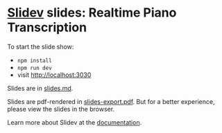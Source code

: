 # [Slidev](https://github.com/slidevjs/slidev) slides: Realtime Piano Transcription

To start the slide show:

- `npm install`
- `npm run dev`
- visit <http://localhost:3030>

Slides are in [slides.md](./slides.md).


Slides are pdf-rendered in [slides-export.pdf](./slides-export.pdf).
But for a better experience, please view the slides in the browser.

Learn more about Slidev at the [documentation](https://sli.dev/).
